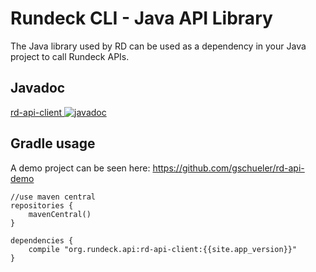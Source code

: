 # Rundeck CLI - Java API Library

The Java library used by RD can be used as a dependency in your Java project to call Rundeck APIs.

## Javadoc

[rd-api-client ![javadoc](https://javadoc.io/badge2/org.rundeck.api/rd-api-client/javadoc.svg)](https://javadoc.io/doc/org.rundeck.api/rd-api-client)

## Gradle usage

A demo project can be seen here: <https://github.com/gschueler/rd-api-demo>

~~~{groovy}
//use maven central
repositories {
    mavenCentral()
}

dependencies {
    compile "org.rundeck.api:rd-api-client:{{site.app_version}}"
}
~~~
